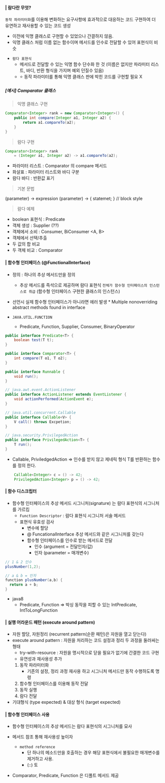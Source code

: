 #### | 람다란 무엇? 
`동작 파라미터화`를 이용해 변화하는 요구사항에 효과적으로 대응하는 코드 구현하여 더 유연하고 재사용할 수 있는 코드 생성 

- 이전에 익명 클래스로 구현할 수 있었으나 간결하지 않음. 
- 익명 클래스 처럼 이름 없는 함수이며 메서드를 인수로 전달할 수 있어 표현식이 비슷 

* `람다 표현식`
	* 메서드로 전달할 수 있는 익명 함수 단수화 한 것 (이름은 없지만 파라미터 리스트, 바디, 반환 형식을 가지며 예외 던질수 있음)
	* ⭐ 동작 파라미터를 통해 익명 클래스 판에 박힌 코드를 구현할 필요 X 

##### [예시] Comparator 클래스

> 익명 클래스 구현 

```java
Comparator<Integer> rank = new Comparator<Integer>() {
	public int compare(Integer a1, Integer a2) {
		return a1.compareTo(a2);
	}
}
```

> 람다 구현

```java
Comparator<Integer> rank 
	= (Integer a1, Integer a2) -> a1.compareTo(a2);
```

* 파라미터 리스트 : Comparator 의 compare 메서드
* 화살표 : 파라미터 리스트와 바디 구분
* 람다 바디 : 반환값 표기 

> 기본 문법 

(parameter) -> expression
(parameter) -> { statemet; }  // block style 

> 람다 예제 

*  boolean 표현식 : Predicate 
* 객체 생성 : Supplier (??) 
* 객체에서 소비 : Consumer, BiConsumer <A, B>
* 객체에서 선택/추출
* 두 값의 합 비교
* 두 객체 비교 : Comparator


#### | 함수형 인터페이스 (@FunctionalInterface)
* 정의 : 하나의 추상 메서드만을 정의
	* 추상 메서드를 즉석으로 제공하며 람다 표현식 `전체가 함수형 인터페이스의 인스턴스로 취급` (함수형 인터페이스 구현한 클래스의 인스턴스) 
* 선언시 실제 함수형 인터페이스가 아니라면 에러 발생
		* Multiple nonoverriding abstract methods found in interface 
		
* `JAVA.UTIL.FUNCTION`
	* Predicate, Function, Supplier, Consumer, BinaryOperator
	
```java
public interface Predicate<T> {
	boolean test(T t);
}

public interface Comparator<T> {
	int compare(T o1, T o2);
}

public interface Runnable {
	void run();
}

// java.awt.event.ActionListener
public interface ActionListener extends EventListener {
	void actionPerformed(ActionEvent e);
}

// java.util.concurrent.Callable
public interface Callable<V> {
	V call() throws Excpetion;
}

// java.security.PrivilegedAction
public interface PrivilegedAction<T> {
	T run();
}

```

* Callable, PriviledgedAction => 인수를  받지 않고 제네릭 형식 T를 반환하는 함수를 정의 한다. 
```java
	Callable<Integer> c = () -> 42;  
	PrivilegedAction<Integer> p = () -> 42;
```

#### | 함수 디스크립터 
* 함수형 인터페이스의 추상 메서드 시그니처(signature) 는 람다 표현식의 시그니처를 가르킴 
	* `Function Descriptor` : 람다 표현식 시그니처 서술 메서드
	* 표현식 유효성 검사
		* 변수에 할당
		* @ FuncationalInterface 추상 메서드와 같은 시그니처를 갖는다 
		* 함수형 인터페이스를 인수로 받는 메서드로 전달
			* 인수 (argument = 전달인자/값)
			* 인자 (parameter = 매개변수)
```java
// 1 & 2 인수 
plusNumber(1,2);

// a & b = 인자 
function plusNumber(a,b) {
  return a + b;
}
```

* java8
	* Predicate, Function => 박싱 동작을 피할 수 있는 IntPredicate, IntToLongFunction 
	
#### | 실행 어라운드 패턴 (execute around pattern)
* 자원 할당, 자원정리 (recurrent pattern(순환 패턴)은 자원을 열고 닫는다)
* execute around pattern : 자원을 처리하는 코드 설정과 정리 두 과정을 둘러싸는 형태 
	* try-with-resource : 자원을 명시적으로 닫을 필요가 없기에 간결한 코드 구현 
	* 유연성과 재사용성 추가
	1. 동작 파라미터화
		- 기존의 설정, 정리 과정 재사용 하고 시그니처 메서드만 동작 수행하도록 명령
	2. 함수형 인터페이스를 이용해 동작 전달
	3. 동작 실행 
	4. 람다 전달 
* 기대형식 (type expected) & 대상 형식 (target expected)

#### | 함수형 인터페이스 사용
* 함수형 인터페이스의 추상 메서드는 람다 표현식의 시그니처를 묘사



* 메서드 참조 통해 재사용성 높이자
	* `method reference`
		* 단 하나의 메소드만을 호출하는 경우 해당 표현식에서 불필요한 매개변수를 제거하고 사용.
		* (::) 토
* Comparator, Predicate, Function 은 디폴트 메서드 제공 
